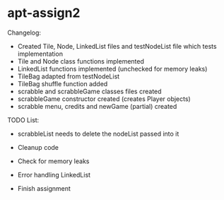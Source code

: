 # apt-assign2

Changelog:
- Created Tile, Node, LinkedList files and testNodeList file which tests implementation
- Tile and Node class functions implemented
- LinkedList functions implemented (unchecked for memory leaks)
- TileBag adapted from testNodeList
- TileBag shuffle function added
- scrabble and scrabbleGame classes files created
- scrabbleGame constructor created (creates Player objects)
- scrabble menu, credits and newGame (partial) created

TODO List:
- scrabbleList needs to delete the nodeList passed into it
- Cleanup code
- Check for memory leaks
- Error handling LinkedList




- Finish assignment
